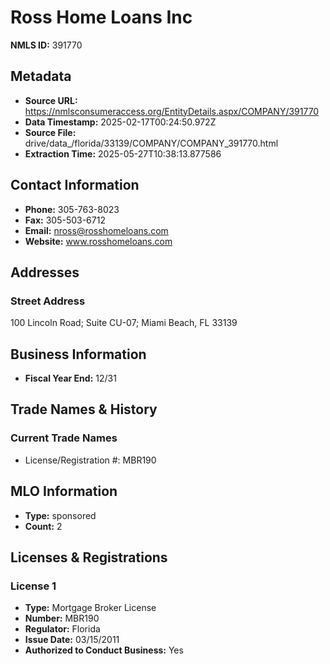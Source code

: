 # Ross Home Loans Inc

**NMLS ID:** 391770

## Metadata
- **Source URL:** https://nmlsconsumeraccess.org/EntityDetails.aspx/COMPANY/391770
- **Data Timestamp:** 2025-02-17T00:24:50.972Z
- **Source File:** drive/data_/florida/33139/COMPANY/COMPANY_391770.html
- **Extraction Time:** 2025-05-27T10:38:13.877586

## Contact Information
- **Phone:** 305-763-8023
- **Fax:** 305-503-6712
- **Email:** nross@rosshomeloans.com
- **Website:** www.rosshomeloans.com

## Addresses
### Street Address
100 Lincoln Road; Suite CU-07; Miami Beach, FL 33139

## Business Information
- **Fiscal Year End:** 12/31

## Trade Names & History
### Current Trade Names
- License/Registration #: MBR190

## MLO Information
- **Type:** sponsored
- **Count:** 2

## Licenses & Registrations

### License 1
- **Type:** Mortgage Broker License
- **Number:** MBR190
- **Regulator:** Florida
- **Issue Date:** 03/15/2011
- **Authorized to Conduct Business:** Yes
